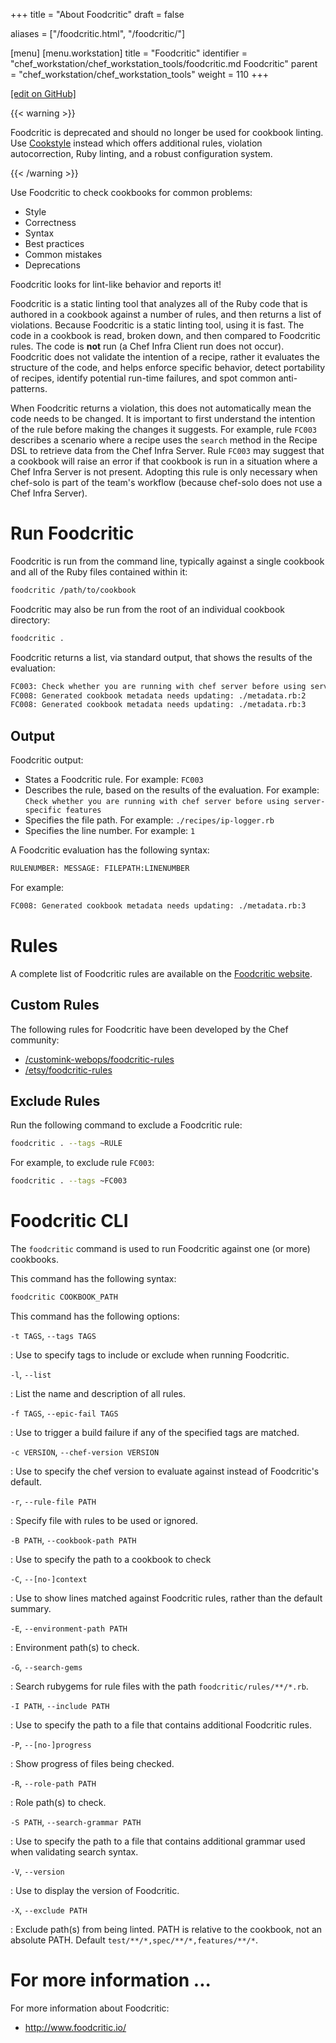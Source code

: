 +++
title = "About Foodcritic"
draft = false

aliases = ["/foodcritic.html", "/foodcritic/"]

[menu]
  [menu.workstation]
    title = "Foodcritic"
    identifier = "chef_workstation/chef_workstation_tools/foodcritic.md Foodcritic"
    parent = "chef_workstation/chef_workstation_tools"
    weight = 110
+++

[\[edit on GitHub\]](https://github.com/chef/chef-workstation/blob/master/www/content/workstation/foodcritic.md)

{{< warning >}}

Foodcritic is deprecated and should no longer be used for cookbook
linting. Use [Cookstyle](/workstation/cookstyle/) instead which offers additional
rules, violation autocorrection, Ruby linting, and a robust
configuration system.

{{< /warning >}}

Use Foodcritic to check cookbooks for common problems:

-   Style
-   Correctness
-   Syntax
-   Best practices
-   Common mistakes
-   Deprecations

Foodcritic looks for lint-like behavior and reports it!

Foodcritic is a static linting tool that analyzes all of the Ruby code
that is authored in a cookbook against a number of rules, and then
returns a list of violations. Because Foodcritic is a static linting
tool, using it is fast. The code in a cookbook is read, broken down, and
then compared to Foodcritic rules. The code is **not** run (a Chef Infra
Client run does not occur). Foodcritic does not validate the intention
of a recipe, rather it evaluates the structure of the code, and helps
enforce specific behavior, detect portability of recipes, identify
potential run-time failures, and spot common anti-patterns.

When Foodcritic returns a violation, this does not automatically mean
the code needs to be changed. It is important to first understand the
intention of the rule before making the changes it suggests. For
example, rule `FC003` describes a scenario where a recipe uses the
`search` method in the Recipe DSL to retrieve data from the Chef Infra
Server. Rule `FC003` may suggest that a cookbook will raise an error if
that cookbook is run in a situation where a Chef Infra Server is not
present. Adopting this rule is only necessary when chef-solo is part of
the team's workflow (because chef-solo does not use a Chef Infra
Server).

Run Foodcritic
==============

Foodcritic is run from the command line, typically against a single
cookbook and all of the Ruby files contained within it:

``` bash
foodcritic /path/to/cookbook
```

Foodcritic may also be run from the root of an individual cookbook
directory:

``` bash
foodcritic .
```

Foodcritic returns a list, via standard output, that shows the results
of the evaluation:

``` bash
FC003: Check whether you are running with chef server before using server-specific features: ./recipes/ip-logger.rb:1
FC008: Generated cookbook metadata needs updating: ./metadata.rb:2
FC008: Generated cookbook metadata needs updating: ./metadata.rb:3
```

Output
------

Foodcritic output:

-   States a Foodcritic rule. For example: `FC003`
-   Describes the rule, based on the results of the evaluation. For
    example:
    `Check whether you are running with chef server before using server-specific features`
-   Specifies the file path. For example: `./recipes/ip-logger.rb`
-   Specifies the line number. For example: `1`

A Foodcritic evaluation has the following syntax:

``` bash
RULENUMBER: MESSAGE: FILEPATH:LINENUMBER
```

For example:

``` bash
FC008: Generated cookbook metadata needs updating: ./metadata.rb:3
```

Rules
=====

A complete list of Foodcritic rules are available on the [Foodcritic
website](http://foodcritic.io).

Custom Rules
------------

The following rules for Foodcritic have been developed by the Chef
community:

-   [/customink-webops/foodcritic-rules](https://github.com/customink-webops/foodcritic-rules)
-   [/etsy/foodcritic-rules](https://github.com/etsy/foodcritic-rules)

Exclude Rules
-------------

Run the following command to exclude a Foodcritic rule:

``` bash
foodcritic . --tags ~RULE
```

For example, to exclude rule `FC003`:

``` bash
foodcritic . --tags ~FC003
```

Foodcritic CLI
==============

The `foodcritic` command is used to run Foodcritic against one (or more)
cookbooks.

This command has the following syntax:

``` bash
foodcritic COOKBOOK_PATH
```

This command has the following options:

`-t TAGS`, `--tags TAGS`

:   Use to specify tags to include or exclude when running Foodcritic.

`-l`, `--list`

:   List the name and description of all rules.

`-f TAGS`, `--epic-fail TAGS`

:   Use to trigger a build failure if any of the specified tags are
    matched.

`-c VERSION`, `--chef-version VERSION`

:   Use to specify the chef version to evaluate against instead of
    Foodcritic's default.

`-r`, `--rule-file PATH`

:   Specify file with rules to be used or ignored.

`-B PATH`, `--cookbook-path PATH`

:   Use to specify the path to a cookbook to check

`-C`, `--[no-]context`

:   Use to show lines matched against Foodcritic rules, rather than the
    default summary.

`-E`, `--environment-path PATH`

:   Environment path(s) to check.

`-G`, `--search-gems`

:   Search rubygems for rule files with the path
    `foodcritic/rules/**/*.rb`.

`-I PATH`, `--include PATH`

:   Use to specify the path to a file that contains additional
    Foodcritic rules.

`-P`, `--[no-]progress`

:   Show progress of files being checked.

`-R`, `--role-path PATH`

:   Role path(s) to check.

`-S PATH`, `--search-grammar PATH`

:   Use to specify the path to a file that contains additional grammar
    used when validating search syntax.

`-V`, `--version`

:   Use to display the version of Foodcritic.

`-X`, `--exclude PATH`

:   Exclude path(s) from being linted. PATH is relative to the cookbook,
    not an absolute PATH. Default `test/**/*,spec/**/*,features/**/*`.

For more information ...
========================

For more information about Foodcritic:

-   <http://www.foodcritic.io/>
